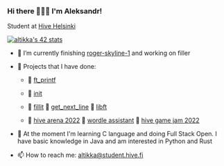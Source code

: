 ### Hi there 🙋🏻‍♂️ I'm Aleksandr!

Student at [Hive Helsinki](https://www.hive.fi/en/)

[![altikka's 42 stats](https://badge42.vercel.app/api/v2/cl2stzbvf002509l4jovwoqqm/stats?cursusId=1&coalitionId=57)](https://github.com/JaeSeoKim/badge42)

- 🔭 I’m currently finishing [roger-skyline-1](https://github.com/reviisori/roger-skyline-1) and working on filler
- 🎈 Projects that I have done:

     - 🤖 [ft_printf](https://github.com/reviisori/ft_printf)
     - 📠 [init](https://github.com/reviisori/init)
     - 🔘 [fillit](https://github.com/reviisori/fillit)    🔘 [get_next_line](https://github.com/reviisori/gnl)    🔘 [libft](https://github.com/reviisori/libft)
     
     - 🐝 [hive arena 2022](https://github.com/reviisori/hive-arena)    🔡 [wordle assistant](https://github.com/reviisori/wordle)    👾 [hive game jam 2022](https://amiddst.itch.io/slates)

- 🌱 At the moment I'm learning C language and doing Full Stack Open.
     I have basic knowledge in Java and am interested in Python and Rust

- 📫 How to reach me: altikka@student.hive.fi
<!--
**reviisori/reviisori** is a ✨ _special_ ✨ repository because its `README.md` (this file) appears on your GitHub profile.

Here are some ideas to get you started:

- 🔭 I’m currently working on 
- 🌱 I’m currently learning ...
- 👯 I’m looking to collaborate on ...
- 🤔 I’m looking for help with ...
- 💬 Ask me about ...
- 📫 How to reach me: ...
- 😄 Pronouns: ...
- ⚡ Fun fact: ...
-->

